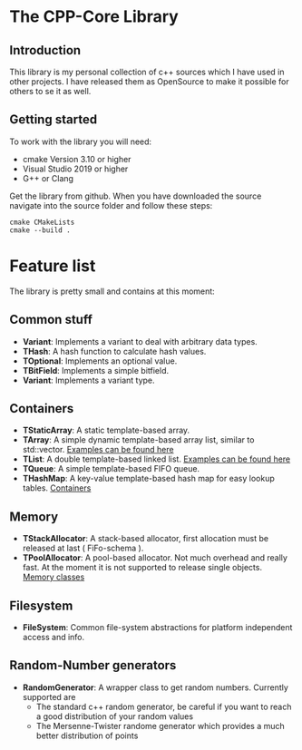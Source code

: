 # The CPP-Core Library

## Introduction
This library is my personal collection of c++ sources which I have used in other projects. 
I have released them as OpenSource to make it possible for others to se it as well.

## Getting started
To work with the library you will need:
- cmake Version 3.10 or higher
- Visual Studio 2019 or higher
- G++ or Clang

Get the library from github. When you have downloaded the source navigate into the source folder and follow these steps:
```
cmake CMakeLists 
cmake --build .
```
# Feature list
The library is pretty small and contains at this moment:

## Common stuff
* **Variant**:          Implements a variant to deal with arbitrary data types.
* **THash**:            A hash function to calculate hash values.
* **TOptional**:        Implements an optional value.
* **TBitField**:        Implements a simple bitfield.
* **Variant**:          Implements a variant type.

## Containers
* **TStaticArray**:     A static template-based array.
* **TArray**:           A simple dynamic template-based array list, similar to std::vector. [Examples can be found here](https://github.com/kimkulling/cppcore/blob/master/test/container/TArrayTest.cpp)
* **TList**:            A double template-based linked list. [Examples can be found here](https://github.com/kimkulling/cppcore/blob/master/test/container/TListTest.cpp) 
* **TQueue**:           A simple template-based FIFO queue.
* **THashMap**:         A key-value template-based hash map for easy lookup tables.
[Containers](./Container.md)  

## Memory
* **TStackAllocator**:  A stack-based allocator, first allocation must be released at last ( FiFo-schema ).
* **TPoolAllocator**:   A pool-based allocator. Not much overhead and really fast. At the moment it is not supported to release single objects.
[Memory classes](./Memory.md)  

## Filesystem
* **FileSystem**:      Common file-system abstractions for platform independent access and info.

## Random-Number generators
* **RandomGenerator**: A wrapper class to get random numbers. Currently supported are 
   * The standard c++ random generator, be careful if you want to reach a good distribution of 
     your random values
   * The Mersenne-Twister randome generator which provides a much better distribution of points
